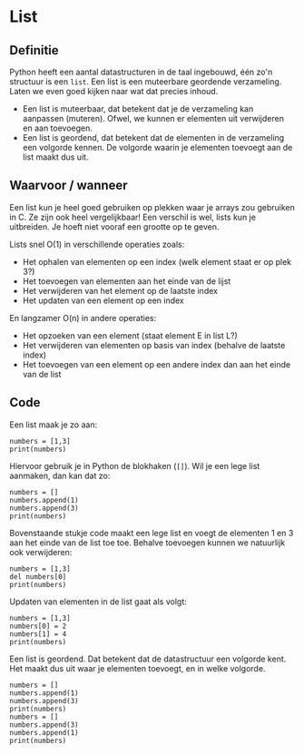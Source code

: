 # List

## Definitie
Python heeft een aantal datastructuren in de taal ingebouwd, één zo'n structuur is een `list`. Een list is een muteerbare geordende verzameling.  Laten we even goed kijken naar wat dat precies inhoud.

- Een list is muteerbaar, dat betekent dat je de verzameling kan aanpassen (muteren). Ofwel, we kunnen er elementen uit verwijderen en aan toevoegen.
- Een list is geordend, dat betekent dat de elementen in de verzameling een volgorde kennen. De volgorde waarin je elementen toevoegt aan de list maakt dus uit.

## Waarvoor / wanneer
Een list kun je heel goed gebruiken op plekken waar je arrays zou gebruiken in C. Ze zijn ook heel vergelijkbaar! Een verschil is wel, lists kun je uitbreiden. Je hoeft niet vooraf een grootte op te geven.

Lists snel O(1) in verschillende operaties zoals:

- Het ophalen van elementen op een index (welk element staat er op plek 3?)
- Het toevoegen van elementen aan het einde van de lijst
- Het verwijderen van het element op de laatste index
- Het updaten van een element op een index

En langzamer O(n) in andere operaties:

- Het opzoeken van een element (staat element E in list L?)
- Het verwijderen van elementen op basis van index (behalve de laatste index)
- Het toevoegen van een element op een andere index dan aan het einde van de list

## Code
Een list maak je zo aan:

    numbers = [1,3]
    print(numbers)

Hiervoor gebruik je in Python de blokhaken (`[]`). Wil je een lege list aanmaken, dan kan dat zo:

    numbers = []
    numbers.append(1)
    numbers.append(3)
    print(numbers)

Bovenstaande stukje code maakt een lege list en voegt de elementen 1 en 3 aan het einde van de list toe toe. Behalve toevoegen kunnen we natuurlijk ook verwijderen:

    numbers = [1,3]
    del numbers[0]
    print(numbers)

Updaten van elementen in de list gaat als volgt:

    numbers = [1,3]
    numbers[0] = 2
    numbers[1] = 4
    print(numbers)

Een list is geordend. Dat betekent dat de datastructuur een volgorde kent. Het maakt dus uit waar je elementen toevoegt, en in welke volgorde.

    numbers = []
    numbers.append(1)
    numbers.append(3)
    print(numbers)
    numbers = []
    numbers.append(3)
    numbers.append(1)
    print(numbers)
